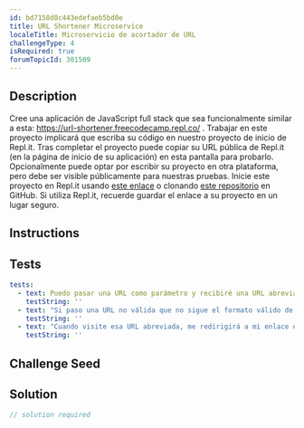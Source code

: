```yaml
---
id: bd7158d8c443edefaeb5bd0e
title: URL Shortener Microservice
localeTitle: Microservicio de acortador de URL
challengeType: 4
isRequired: true
forumTopicId: 301509
---
```


## Description
<section id='description'> 
Cree una aplicación de JavaScript full stack que sea funcionalmente similar a esta: <a href='https://url-shortener.freecodecamp.repl.co/' target='_blank'>https://url-shortener.freecodecamp.repl.co/</a> . 
Trabajar en este proyecto implicará que escriba su código en nuestro proyecto de inicio de Repl.it. Tras completar el proyecto puede copiar su URL pública de Repl.it (en la página de inicio de su aplicación) en esta pantalla para probarlo. Opcionalmente puede optar por escribir su proyecto en otra plataforma, pero debe ser visible públicamente para nuestras pruebas.
Inicie este proyecto en Repl.it usando <a href='https://repl.it/github/freeCodeCamp/boilerplate-project-urlshortener' target='_blank'>este enlace</a> o clonando <a href='https://github.com/freeCodeCamp/boilerplate-project-urlshortener/'>este repositorio</a> en GitHub. Si utiliza Repl.it, recuerde guardar el enlace a su proyecto en un lugar seguro. 
</section>

## Instructions
<section id='instructions'> 

</section>

## Tests
<section id='tests'>

```yml
tests:
  - text: Puedo pasar una URL como parámetro y recibiré una URL abreviada en la respuesta JSON.
    testString: ''
  - text: "Si paso una URL no válida que no sigue el formato válido de http://www.example.com, la respuesta JSON contendrá un error."
    testString: ''
  - text: "Cuando visite esa URL abreviada, me redirigirá a mi enlace original."
    testString: ''

```

</section>

## Challenge Seed
<section id='challengeSeed'>

</section>

## Solution
<section id='solution'>

```js
// solution required
```

</section>
